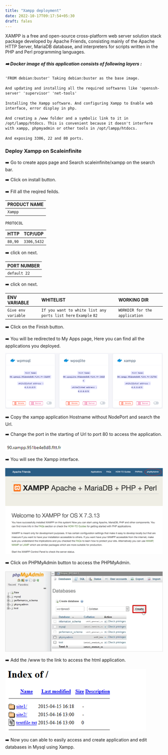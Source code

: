 ```yaml
---
title: "Xampp deployment"
date: 2022-10-17T09:17:54+05:30
draft: fales
---
```



XAMPP is a free and open-source cross-platform web server solution stack package developed by Apache Friends, consisting mainly of the Apache HTTP Server, MariaDB database, and interpreters for scripts written in the PHP and Perl programming languages.

##### ➡️ Docker image of this application consists of following layers :

```
'FROM debian:buster' Taking debian:buster as the base image.

And updating and installing all the required softwares like 'openssh-server' 'supervisor' 'net-tools'

Installing the Xampp software. And configuring Xampp to Enable web interface, error display in php.

And creating a /www folder and a symbolic link to it in /opt/lampp/htdocs. This is convenient because it doesn't interfere with xampp, phpmyadmin or other tools in /opt/lampp/htdocs.

And exposing 3306, 22 and 80 ports.
```


### Deploy Xampp on Scaleinfinite

➡️ Go to create apps page and Search scaleinfinite/xampp on the search bar.

➡️ Click on install button. 

➡️ Fill all the reqired feilds.

| PRODUCT NAME  |
| :--------     | 
| `Xampp`       |

`PROTOCOL`

| HTTP          | TCP/UDP       |
| :--------     | :--------     |
| `80,90`       | `3306,5432`   |

➡️ click on next.

| PORT NUMBER   |
| :--------     |
| `default 22`  |

➡️ click on next.

| ENV VARIABLE         |  WHITELIST                                                        |        WORKING DIR          |
| :---------           | :--------                                                        |:----------------------------| 
| `Give env variable`  | `If you want to white list any ports list here` `Example` `82`   |`WORKDIR for the application`|

➡️ Click on the Finish button.

➡️ You will be redirected to My Apps page, Here you can find all the applications you deployed.

![App Screenshot](images/myapps.png)

➡️ Copy the xampp application Hostname without NodePort and search the Url. 

➡️ Change the port in the starting of Url to port 80 to access the application.

![App Screenshot](images/xampplink.png)

➡️ You will see the Xampp interface. 

![App Screenshot](images/xampp.png)

➡️ Click on PHPMyAdmin button to access the PHPMyAdmin.

![App Screenshot](images/phpmyadmin.png)

➡️ Add the /www to the link to access the html application.

![App Screenshot](images/index.png)

➡️ Now you can able to easily access and create application and edit databases in Mysql using Xampp.



